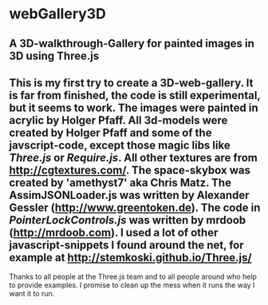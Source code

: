 # webGallery3D #
A 3D-walkthrough-Gallery for painted images in 3D using Three.js
---
This is my first try to create a 3D-web-gallery. It is far from finished, the code is still experimental, but it seems to work.
The images were painted in acrylic by Holger Pfaff. All 3d-models were created by Holger Pfaff and some of the javscript-code, except those magic libs like *Three.js* or *Require.js*. 
All other textures are from http://cgtextures.com/. The space-skybox was created by 'amethyst7' aka Chris Matz. The AssimJSONLoader.js was written by Alexander Gessler (http://www.greentoken.de). 
The code in *PointerLockControls.js* was written by mrdoob (http://mrdoob.com). I used a lot of other javascript-snippets I found around the net, for example at http://stemkoski.github.io/Three.js/
---
Thanks to all people at the Three.js team and to all people around who help to provide examples. I promise to clean up the mess when it runs the way I want it to run. 
